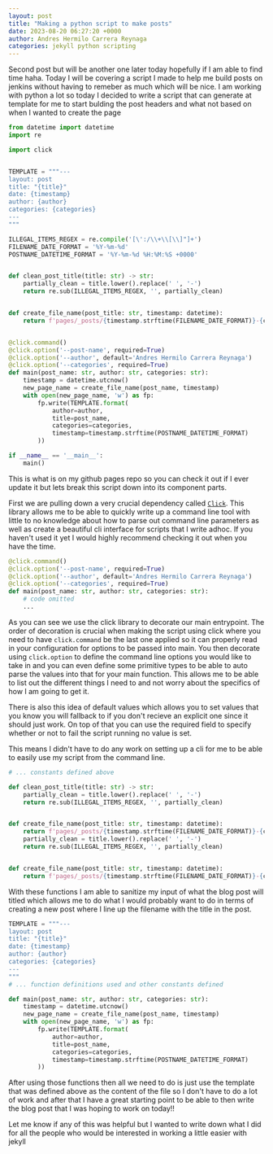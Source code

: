 ```yaml
---
layout: post
title: "Making a python script to make posts"
date: 2023-08-20 06:27:20 +0000
author: Andres Hermilo Carrera Reynaga
categories: jekyll python scripting
---
```


Second post but will be another one later today hopefully if I am able to find time haha. Today I will be covering a script I made to help me build posts on jenkins without having to remeber as much which will be nice. I am working with python a lot so today I decided to write a script that can generate at template for me to start bulding the post headers and what not based on when I wanted to create the page

``` python
from datetime import datetime
import re

import click


TEMPLATE = """---
layout: post
title: "{title}"
date: {timestamp}
author: {author}
categories: {categories}
---
"""

ILLEGAL_ITEMS_REGEX = re.compile('[\':/\\+\\[\\]"]+')
FILENAME_DATE_FORMAT = '%Y-%m-%d'
POSTNAME_DATETIME_FORMAT = '%Y-%m-%d %H:%M:%S +0000'


def clean_post_title(title: str) -> str: 
    partially_clean = title.lower().replace(' ', '-')
    return re.sub(ILLEGAL_ITEMS_REGEX, '', partially_clean)


def create_file_name(post_title: str, timestamp: datetime):
    return f'pages/_posts/{timestamp.strftime(FILENAME_DATE_FORMAT)}-{clean_post_title(post_title)}.markdown'


@click.command()
@click.option('--post-name', required=True)
@click.option('--author', default='Andres Hermilo Carrera Reynaga')
@click.option('--categories', required=True)
def main(post_name: str, author: str, categories: str):
    timestamp = datetime.utcnow()
    new_page_name = create_file_name(post_name, timestamp)
    with open(new_page_name, 'w') as fp:
        fp.write(TEMPLATE.format(
            author=author,
            title=post_name,
            categories=categories,
            timestamp=timestamp.strftime(POSTNAME_DATETIME_FORMAT)
        ))

if __name__ == '__main__':
    main()
```

This is what is on my github pages repo so you can check it out if I ever update it but lets break this script down into its component parts.

First we are pulling down a very crucial dependency called [`Click`](https://click.palletsprojects.com/en/8.1.x/). This library allows me to be able to quickly write up a command line tool with little to no knowledge about how to parse out command line parameters as well as create a beautiful cli interface for scripts that I write adhoc. If you haven't used it yet I would highly recommend checking it out when you have the time.

```python
@click.command()
@click.option('--post-name', required=True)
@click.option('--author', default='Andres Hermilo Carrera Reynaga')
@click.option('--categories', required=True)
def main(post_name: str, author: str, categories: str):
    # code omitted
    ...
```

As you can see we use the click library to decorate our main entrypoint. The order of decoration is crucial when making the script using click where you need to have `click.command` be the last one applied so it can properly read in your configuration for options to be passed into main. You then decorate using `click.option` to define the command line options you would like to take in and you can even define some primitive types to be able to auto parse the values into that for your main function. This allows me to be able to list out the different things I need to and not worry about the specifics of how I am going to get it.

There is also this idea of default values which allows you to set values that you know you will fallback to if you don't recieve an explicit one since it should just work. On top of that you can use the required field to specify whether or not to fail the script running no value is set. 

This means I didn't have to do any work on setting up a cli for me to be able to easily use my script from the command line.

```python
# ... constants defined above

def clean_post_title(title: str) -> str: 
    partially_clean = title.lower().replace(' ', '-')
    return re.sub(ILLEGAL_ITEMS_REGEX, '', partially_clean)


def create_file_name(post_title: str, timestamp: datetime):
    return f'pages/_posts/{timestamp.strftime(FILENAME_DATE_FORMAT)}-{clean_post_title(post_title)}.markdown'def clean_post_title(title: str) -> str: 
    partially_clean = title.lower().replace(' ', '-')
    return re.sub(ILLEGAL_ITEMS_REGEX, '', partially_clean)


def create_file_name(post_title: str, timestamp: datetime):
    return f'pages/_posts/{timestamp.strftime(FILENAME_DATE_FORMAT)}-{clean_post_title(post_title)}.markdown'
```

With these functions I am able to sanitize my input of what the blog post will titled which allows me to do what I would probably want to do in terms of creating a new post where I line up the filename with the title in the post.

```python
TEMPLATE = """---
layout: post
title: "{title}"
date: {timestamp}
author: {author}
categories: {categories}
---
"""
# ... function definitions used and other constants defined

def main(post_name: str, author: str, categories: str):
    timestamp = datetime.utcnow()
    new_page_name = create_file_name(post_name, timestamp)
    with open(new_page_name, 'w') as fp:
        fp.write(TEMPLATE.format(
            author=author,
            title=post_name,
            categories=categories,
            timestamp=timestamp.strftime(POSTNAME_DATETIME_FORMAT)
        ))
```

After using those functions then all we need to do is just use the template that was defined above as the content of the file so I don't have to do a lot of work and after that I have a great starting point to be able to then write the blog post that I was hoping to work on today!! 

Let me know if any of this was helpful but I wanted to write down what I did for all the people who would be interested in working a little easier with jekyll

